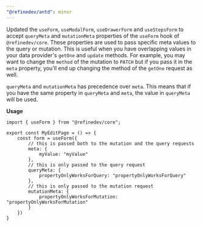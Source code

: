 ```yaml
---
"@refinedev/antd": minor
---
```


Updated the `useForm`, `useModalForm`, `useDrawerForm` and `useStepsForm` to accept `queryMeta` and `mutationMeta` properties of the `useForm` hook of `@refinedev/core`. These properties are used to pass specific meta values to the query or mutation. This is useful when you have overlapping values in your data provider's `getOne` and `update` methods. For example, you may want to change the `method` of the mutation to `PATCH` but if you pass it in the `meta` property, you'll end up changing the method of the `getOne` request as well.

`queryMeta` and `mutationMeta` has precedence over `meta`. This means that if you have the same property in `queryMeta` and `meta`, the value in `queryMeta` will be used.

**Usage**

```tsx
import { useForm } from "@refinedev/core";

export const MyEditPage = () => {
    const form = useForm({
        // this is passed both to the mutation and the query requests
        meta: {
            myValue: "myValue"
        },
        // this is only passed to the query request
        queryMeta: {
            propertyOnlyWorksForQuery: "propertyOnlyWorksForQuery"
        },
        // this is only passed to the mutation request
        mutationMeta: {
            propertyOnlyWorksForMutation: "propertyOnlyWorksForMutation"
        }
    })
}
```


